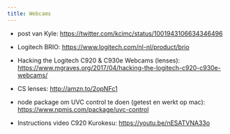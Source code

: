 ```yaml
---
title: Webcams
---
```


* post van Kyle: https://twitter.com/kcimc/status/1001943106634346496
* Logitech BRIO: https://www.logitech.com/nl-nl/product/brio
* Hacking the Logitech C920 & C930e Webcams (lenses): https://www.mgraves.org/2017/04/hacking-the-logitech-c920-c930e-webcams/
* CS lenses: http://amzn.to/2opNFc1
* node package om UVC control te doen (getest en werkt op mac): https://www.npmjs.com/package/uvc-control

* Instructions video C920 Kurokesu: https://youtu.be/nESATVNA33o